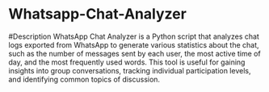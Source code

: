 # Whatsapp-Chat-Analyzer

#Description
WhatsApp Chat Analyzer is a Python script that analyzes chat logs exported from WhatsApp to generate various statistics about the chat, such as the number of messages sent by each user, the most active time of day, and the most frequently used words. This tool is useful for gaining insights into group conversations, tracking individual participation levels, and identifying common topics of discussion.
